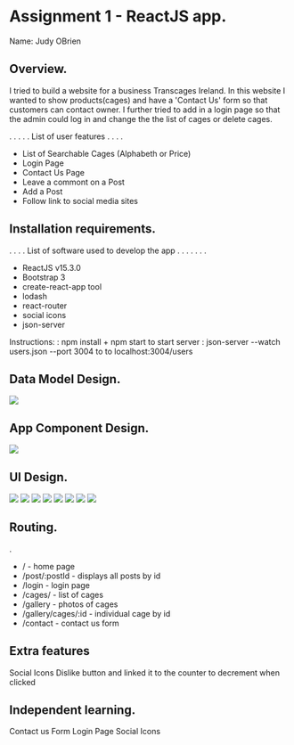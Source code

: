 # Assignment 1 - ReactJS app.

Name: Judy OBrien

## Overview.
I tried to build a website for a business Transcages Ireland.  In this website I wanted to show products(cages) and have a 'Contact Us' form so that customers
can contact owner.  I further tried to add in a login page so that the admin could log in and change the the list of cages or delete cages.


 . . . . . List of user features . . . . 
 
 + List of Searchable Cages (Alphabeth or Price)
 + Login Page
 + Contact Us Page
 + Leave a commont on a Post
 + Add a Post
 + Follow link to social media sites

## Installation requirements.
. . . .  List of software used to develop the app . . . . . . . 

+ ReactJS v15.3.0
+ Bootstrap 3
+ create-react-app tool
+ lodash
+ react-router
+ social icons
+ json-server 

Instructions: : npm install + npm start 
to start server : json-server --watch users.json --port 3004   to to localhost:3004/users
				

## Data Model Design.

![][image1]

## App Component Design.

![][image10]

## UI Design.

![][image2]
![][image3]
![][image4]
![][image5]
![][image6]
![][image7]
![][image8]
![][image9]


## Routing.
.
+ / - home page
+ /post/:postId - displays all posts by id
+ /login - login page
+ /cages/ - list of cages
+ /gallery - photos of cages
+ /gallery/cages/:id - individual cage by id
+ /contact - contact us form


## Extra features
Social Icons
Dislike button and linked it to the counter to decrement when clicked

## Independent learning.
Contact us Form
Login Page
Social Icons


[image1]: ./design.jpg
[image2]: ./home.PNG
[image3]: ./gallery.PNG
[image4]: ./contactUs.PNG
[image5]: ./login.PNG
[image6]: ./addComment.PNG
[image7]: ./individualCage.PNG
[image8]: ./cage_list.PNG
[image9]: ./json-server.PNG
[image10]: ./designing.jpg

